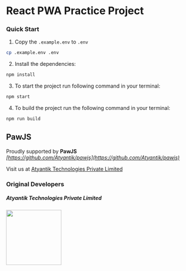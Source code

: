 # React PWA Practice Project

### Quick Start

1. Copy the `.example.env` to `.env`
```bash
cp .example.env .env
```

2. Install the dependencies:
```bash
npm install
```

3. To start the project run following command in your terminal:
```bash
npm start
```

4. To build the project run the following command in your terminal:
```bash
npm run build
```

## PawJS
Proudly supported by **PawJS**   
*[https://github.com/Atyantik/pawjs](https://github.com/Atyantik/pawjs)*

Visit us at [Atyantik Technologies Private Limited](https://www.atyantik.com)

### Original Developers
##### Atyantik Technologies Private Limited
<a href="https://www.atyantik.com" target="_blank"><img width="150px" src="https://www.reactpwa.com/img/supporters/atyantik.svg"></a>
